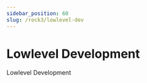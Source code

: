```yaml
---
sidebar_position: 60
slug: /rock3/lowlevel-dev
---
```


# Lowlevel Development

Lowlevel Development

<DocCardList />
